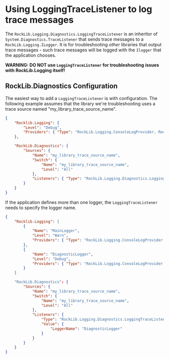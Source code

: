 # Using LoggingTraceListener to log trace messages

The `RockLib.Logging.Diagnostics.LoggingTraceListener` is an inheritor of `System.Diagnostics.TraceListener` that sends trace messages to a `RockLib.Logging.ILogger`. It is for troubleshooting *other* libraries that output trace messages - such trace messages will be logged with the `Ilogger` that the application chooses.

**WARNING: DO NOT use `LoggingTraceListener` for troubleshooting issues with RockLib.Logging itself!**

## RockLib.Diagnostics Configuration

The easiest way to add a `LoggingTraceListener` is with configuration. The following example assumes that the library we're troubleshooting uses a trace source named "my_library_trace_source_name".

```json
{
    "Rocklib.Logging": {
        "Level": "Debug",
        "Providers": { "Type": "RockLib.Logging.ConsoleLogProvider, RockLib.Logging" }
    },

    "RockLib.Diagnostics": {
        "Sources": {
            "Name": "my_library_trace_source_name",
            "Switch": {
                "Name": "my_library_trace_source_name",
                "Level": "All"
            },
            "Listeners": { "Type": "RockLib.Logging.Diagnostics.LoggingTraceListener, RockLib.Logging" }
        }
    }
}
```

If the application defines more than one logger, the `LoggingTraceListener` needs to specify the logger name.

```json
{
    "Rocklib.Logging": [
        {
            "Name": "MainLogger",
            "Level": "Warn",
            "Providers": { "Type": "RockLib.Logging.ConsoleLogProvider, RockLib.Logging" }
        },
        {
            "Name": "DiagnosticLogger",
            "Level": "Debug",
            "Providers": { "Type": "RockLib.Logging.ConsoleLogProvider, RockLib.Logging" }
        }
    ]

    "RockLib.Diagnostics": {
        "Sources": {
            "Name": "my_library_trace_source_name",
            "Switch": {
                "Name": "my_library_trace_source_name",
                "Level": "All"
            },
            "Listeners": {
                "Type": "RockLib.Logging.Diagnostics.LoggingTraceListener, RockLib.Logging",
                "Value": {
                    "LoggerName": "DiagnosticLogger"
                }
            }
        }
    }
}
```
